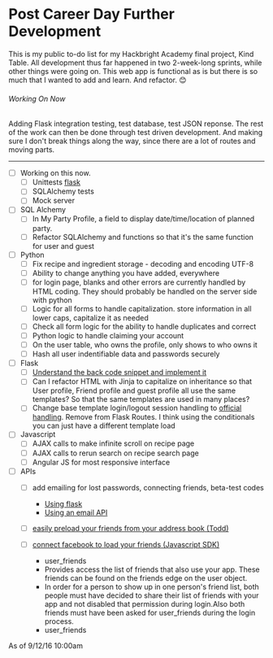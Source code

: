 # Post Career Day Further Development

This is my public to-do list for my Hackbright Academy final project, Kind Table. All development thus far happened in two 2-week-long sprints, while other things were going on. This web app is functional as is but there is so much that I wanted to add and learn. And refactor. :blush:


###### Working On Now ######

Adding Flask integration testing, test database, test JSON reponse. The rest of the work can then be done through test driven development. And making sure I don't break things along the way, since there are a lot of routes and moving parts.



---

- [ ] Working on this now.
    - [ ] Unittests [flask](http://flask.pocoo.org/docs/0.11/testing/)
    - [ ] SQLAlchemy tests
    - [ ] Mock server
- [ ] SQL Alchemy
    - [ ] In My Party Profile, a field to display date/time/location of planned party.
    - [ ] Refactor SQLAlchemy and functions so that it's the same function for user and guest
- [ ] Python
    - [ ] Fix recipe and ingredient storage - decoding and encoding UTF-8
    - [ ] Ability to change anything you have added, everywhere
    - [ ] for login page, blanks and other errors are currently handled by HTML coding. They should probably be handled on the server side with python
    - [ ] Logic for all forms to handle capitalization. store information in all lower caps, capitalize it as needed
    - [ ] Check all form logic for the ability to handle duplicates and correct
    - [ ] Python logic to handle claiming your account
    - [ ] On the user table, who owns the profile, only shows to who owns it
    - [ ] Hash all user indentifiable data and passwords securely
- [ ] Flask
    - [ ] [Understand the back code snippet and implement it](http://flask.pocoo.org/snippets/120/)
    - [ ] Can I refactor HTML with Jinja to capitalize on inheritance so that User profile, Friend profile and guest profile all use the same templates? So that the same templates are used in many places?
    - [ ] Change base template login/logout session handling to [official handling](http://flask.pocoo.org/docs/0.11/tutorial/templates/#layout-html). Remove from Flask Routes. I think using the conditionals you can just have a different template load
- [ ] Javascript
    - [ ] AJAX calls to make infinite scroll on recipe page
    - [ ] AJAX calls to rerun search on recipe search page
    - [ ] Angular JS for most responsive interface
- [ ] APIs
    - [ ] add emailing for lost passwords, connecting friends, beta-test codes
        - [Using flask](https://pythonhosted.org/flask-mail/)
        - [Using an email API](http://blog.mashape.com/list-of-10-email-apis/)

    - [ ] [easily preload your friends from your address book (Todd)](https://developers.google.com/people/v1/getting-started)
    - [ ] [connect facebook to load your friends (Javascript SDK)](https://developers.facebook.com/docs/facebook-login/permissions#reference-user_friends)
        - user_friends
        - Provides access the list of friends that also use your app. These friends can be found on the friends edge on the user object.
        - In order for a person to show up in one person's friend list, both people must have decided to share their list of friends with your app and not disabled that permission during login.Also both friends must have been asked for user_friends during the login process.
        - user_friends


As of 9/12/16 10:00am